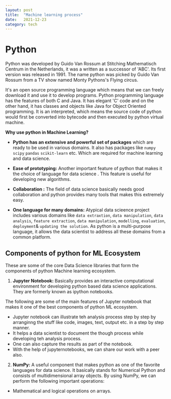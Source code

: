 ```yaml
---
layout: post
title:  "Machine learning process"
date:   2021-12-23 
category: tech
---
```


# Python
Python was developed by Guido Van Rossum at Stitching Mathematisch Centrum in the Netherlands, it was a written as a successor of 'ABC'. Its first version was released in 1991. The name python was picked by Guido Van Rossum from a TV show named Monty Pythons's Flying circus.

It's an open source programming language which means that we can freely download it and use it to develop programs. Python programming language has the features of both C and Java. It has elegant 'C' code and on the other hand, it has classes and objects like Java for Object Oriented programming. It is an interpreted, which means the source code of python would first be converted into bytecode and then executed by python virtual machine.


**Why use python in Machine Learning?**

- **Python has an extensive and powerful set of packages** which are ready to be used in various domains. It also has packages like `numpy` `scipy` `pandas` `scikit-learn` etc. Which are required for machine learning and data science.

- **Ease of prototyping:** Another important feature of python that makes it the choice of language for data science . This feature is useful for developing new algorithms.

- **Collaboration :** The field of data science basically needs good collaboration and python provides many tools that makes this extremely easy.

- **One language for many domains:** Atypical data scieence project includes various domains like `data extraxtion`, `data manipulation`, `data analysis`, `feature extraction`, `data manipulation`, `modelling`, `evaluation`, `deployment`& `updating the solution`. As python is a multi-purpose language, it allows the data scientist to address all these domains from a common platform.


## **Components of python for ML Ecosystem**

These are some of the core Data Science libraries that form the components of python Machine learning ecosystem.

1. **Jupyter Notebook:** Basically provides an interactive computational environment for developing python based data science applications. They are formerly known as ipython notebooks.   

The following are some of the main features of Jupyter notebook that makes it one of the best components of python ML ecosystem.

- Jupyter notebook can illustrate teh analysis process step by step by arranginng the stuff like code, images, text, output etc. in a step by step manner.
- It helps a data scientist to document the though process while developing teh analysis process.
- One can also capture the results as part of the notebook.
- With the help of jupyternotebooks, we can share our work with a peer also.

2. **NumPy:** A useful component that makes python as one of the favorite languages for data science. It basically stands for Numerical Python and consists of multidimensional array objects. By using NumPy, we can perform the following important operations:

- Mathematical and logical operations on arrays.
